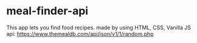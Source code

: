 # meal-finder-api

This app lets you find food recipes.
made by using HTML, CSS, Vanilla JS
api: https://www.themealdb.com/api/json/v1/1/random.php
